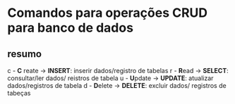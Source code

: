 # Comandos para operações CRUD para banco de dados

## resumo

c - **C** reate -> **INSERT**: inserir dados/registro de tabelas
r - **R**ead -> **SELECT**: consultar/ler dados/ reistros de tabela
u - **U**pdate -> **UPDATE**: atualizar dados/registros de tabela
d - **D**elete -> **DELETE**: excluir dados/ registros de tabeças